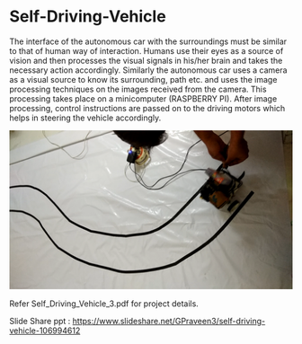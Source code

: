# Self-Driving-Vehicle
The interface of the autonomous car with the surroundings must be similar to that of human way of interaction. Humans use their eyes as a source of vision and then processes the visual signals in his/her brain and takes the necessary action accordingly. Similarly the autonomous car uses a camera as a visual source to know its surrounding, path etc. and uses the image processing techniques on the images received from the camera. This processing takes place on a minicomputer (RASPBERRY PI). After image processing, control instructions are passed on to the driving motors which helps in steering the vehicle accordingly.

[![click for video](images/thumbnail.png "open video from youtube")](https://www.youtube.com/embed/OYsFSB0Dw_A)

Refer Self_Driving_Vehicle_3.pdf for project details.


Slide Share ppt : https://www.slideshare.net/GPraveen3/self-driving-vehicle-106994612
